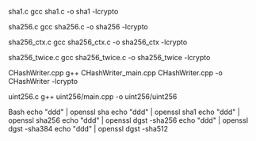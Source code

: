 
sha1.c
gcc sha1.c -o sha1 -lcrypto

sha256.c
gcc sha256.c -o sha256 -lcrypto

sha256_ctx.c
gcc sha256_ctx.c -o sha256_ctx -lcrypto

sha256_twice.c
gcc sha256_twice.c -o sha256_twice -lcrypto

CHashWriter.cpp
g++ CHashWriter_main.cpp CHashWriter.cpp -o CHashWriter -lcrypto

uint256.c
g++ uint256/main.cpp -o uint256/uint256

Bash
echo "ddd" | openssl sha
echo "ddd" | openssl sha1
echo "ddd" | openssl sha256
echo "ddd" | openssl dgst -sha256
echo "ddd" | openssl dgst -sha384
echo "ddd" | openssl dgst -sha512

